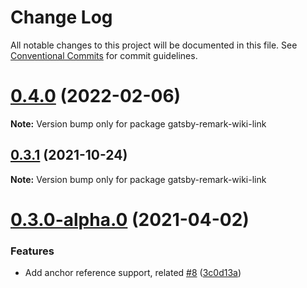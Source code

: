 # Change Log

All notable changes to this project will be documented in this file.
See [Conventional Commits](https://conventionalcommits.org) for commit guidelines.

# [0.4.0](https://github.com/hikerpig/gatsby-project-kb/compare/gatsby-remark-wiki-link@0.4.0-alpha.0...gatsby-remark-wiki-link@0.4.0) (2022-02-06)

**Note:** Version bump only for package gatsby-remark-wiki-link





## [0.3.1](https://github.com/hikerpig/gatsby-project-kb/compare/gatsby-remark-wiki-link@0.3.0...gatsby-remark-wiki-link@0.3.1) (2021-10-24)

**Note:** Version bump only for package gatsby-remark-wiki-link





# [0.3.0-alpha.0](https://github.com/hikerpig/gatsby-project-kb/compare/gatsby-remark-wiki-link@0.2.0...gatsby-remark-wiki-link@0.3.0-alpha.0) (2021-04-02)


### Features

* Add anchor reference support, related [#8](https://github.com/hikerpig/gatsby-project-kb/issues/8) ([3c0d13a](https://github.com/hikerpig/gatsby-project-kb/commit/3c0d13a78146dc9b6bf1215af367fbd1e3a999d4))
